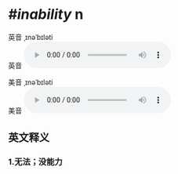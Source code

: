# ***\#inability*** n
英音 ˌɪnəˈbɪləti  
英音
<audio src="./media/inability1_AAC.aac" controls="controls"></audio>

美音 ˌɪnəˈbɪləti  
美音
<audio src="./media/inability2_AAC.aac" controls="controls"></audio>



  

英文释义
---
### 1.**无法；没能力**  


